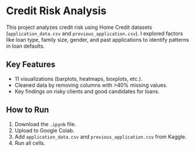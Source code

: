 # Credit Risk Analysis
This project analyzes credit risk using Home Credit datasets (`application_data.csv` and `previous_application.csv`). 
I explored factors like loan type, family size, gender, and past applications to identify patterns in loan defaults.

## Key Features
- 11 visualizations (barplots, heatmaps, boxplots, etc.).
- Cleaned data by removing columns with >40% missing values.
- Key findings on risky clients and good candidates for loans.

## How to Run
1. Download the `.ipynb` file.
2. Upload to Google Colab.
3. Add `application_data.csv` and `previous_application.csv` from Kaggle.
4. Run all cells.
